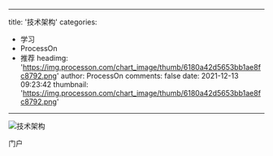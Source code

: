 
---
title: '技术架构'
categories: 
 - 学习
 - ProcessOn
 - 推荐
headimg: 'https://img.processon.com/chart_image/thumb/6180a42d5653bb1ae8fc8792.png'
author: ProcessOn
comments: false
date: 2021-12-13 09:23:42
thumbnail: 'https://img.processon.com/chart_image/thumb/6180a42d5653bb1ae8fc8792.png'
---

<div>   
<img class="thumb" alt="技术架构" src="https://img.processon.com/chart_image/thumb/6180a42d5653bb1ae8fc8792.png" referrerpolicy="no-referrer">
<p>门户</p>  
</div>
            